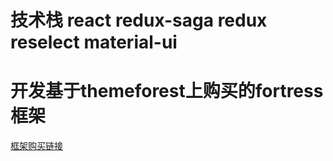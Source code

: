 # 技术栈 react redux-saga redux reselect material-ui 

# 开发基于themeforest上购买的fortress框架
[框架购买链接](https://themeforest.net/item/fortress-react-admin-template/19568479)
